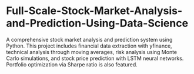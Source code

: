 # Full-Scale-Stock-Market-Analysis-and-Prediction-Using-Data-Science
A comprehensive stock market analysis and prediction system using Python. This project includes financial data extraction with yfinance, technical analysis through moving averages, risk analysis using Monte Carlo simulations, and stock price prediction with LSTM neural networks. Portfolio optimization via Sharpe ratio is also featured.
